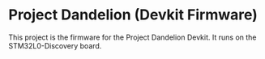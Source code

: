 
Project Dandelion (Devkit Firmware)
===================


This project is the firmware for the Project Dandelion Devkit. It runs on the STM32L0-Discovery board.
